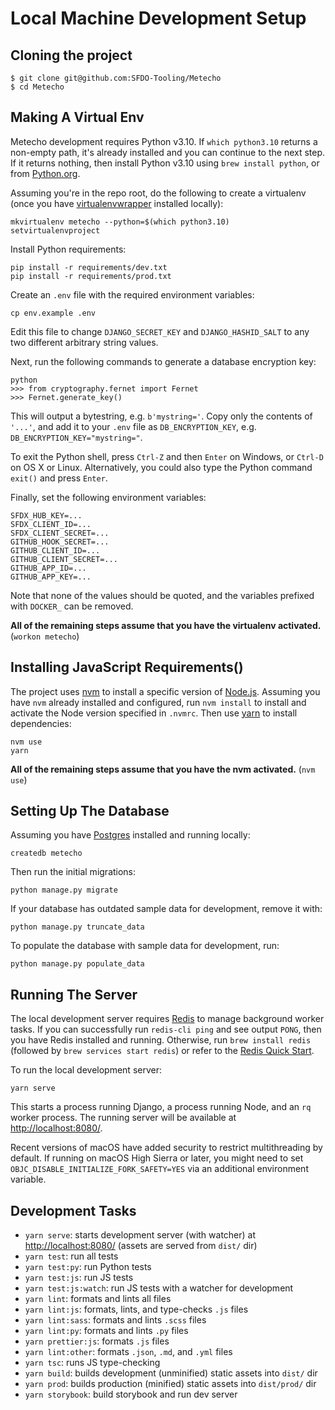 # Local Machine Development Setup

## Cloning the project

    $ git clone git@github.com:SFDO-Tooling/Metecho
    $ cd Metecho

## Making A Virtual Env

Metecho development requires Python v3.10. If `which python3.10` returns a
non-empty path, it's already installed and you can continue to the next step. If
it returns nothing, then install Python v3.10 using `brew install python`, or
from [Python.org](https://www.python.org/downloads/).

Assuming you're in the repo root, do the following to create a virtualenv (once
you have
[virtualenvwrapper](https://virtualenvwrapper.readthedocs.io/en/latest/)
installed locally):

    mkvirtualenv metecho --python=$(which python3.10)
    setvirtualenvproject

Install Python requirements:

    pip install -r requirements/dev.txt
    pip install -r requirements/prod.txt

Create an `.env` file with the required environment variables:

    cp env.example .env

Edit this file to change `DJANGO_SECRET_KEY` and `DJANGO_HASHID_SALT` to any two
different arbitrary string values.

Next, run the following commands to generate a database encryption key:

    python
    >>> from cryptography.fernet import Fernet
    >>> Fernet.generate_key()

This will output a bytestring, e.g. `b'mystring='`. Copy only the contents of
`'...'`, and add it to your `.env` file as `DB_ENCRYPTION_KEY`, e.g.
`DB_ENCRYPTION_KEY="mystring="`.

To exit the Python shell, press `Ctrl-Z` and then `Enter` on Windows, or
`Ctrl-D` on OS X or Linux. Alternatively, you could also type the Python command
`exit()` and press `Enter`.

Finally, set the following environment variables:

    SFDX_HUB_KEY=...
    SFDX_CLIENT_ID=...
    SFDX_CLIENT_SECRET=...
    GITHUB_HOOK_SECRET=...
    GITHUB_CLIENT_ID=...
    GITHUB_CLIENT_SECRET=...
    GITHUB_APP_ID=...
    GITHUB_APP_KEY=...

Note that none of the values should be quoted, and the variables prefixed with
`DOCKER_` can be removed.

**All of the remaining steps assume that you have the virtualenv activated.**
(`workon metecho`)

## Installing JavaScript Requirements()

The project uses [nvm](https://github.com/nvm-sh/nvm) to install a specific
version of [Node.js](http://nodejs.org). Assuming you have `nvm` already
installed and configured, run `nvm install` to install and activate the Node
version specified in `.nvmrc`. Then use [yarn](https://yarnpkg.com/) to install
dependencies:

    nvm use
    yarn

**All of the remaining steps assume that you have the nvm activated.**
(`nvm use`)

## Setting Up The Database

Assuming you have [Postgres](https://www.postgresql.org/download/) installed and
running locally:

    createdb metecho

Then run the initial migrations:

    python manage.py migrate

If your database has outdated sample data for development, remove it with:

    python manage.py truncate_data

To populate the database with sample data for development, run:

    python manage.py populate_data

## Running The Server

The local development server requires [Redis](https://redis.io/) to manage
background worker tasks. If you can successfully run `redis-cli ping` and see
output `PONG`, then you have Redis installed and running. Otherwise, run
`brew install redis` (followed by `brew services start redis`) or refer to the
[Redis Quick Start](https://redis.io/topics/quickstart).

To run the local development server:

    yarn serve

This starts a process running Django, a process running Node, and an `rq` worker
process. The running server will be available at <http://localhost:8080/>.

Recent versions of macOS have added security to restrict multithreading by
default. If running on macOS High Sierra or later, you might need to set
`OBJC_DISABLE_INITIALIZE_FORK_SAFETY=YES` via an additional environment
variable.

## Development Tasks

- `yarn serve`: starts development server (with watcher) at
  <http://localhost:8080/> (assets are served from `dist/` dir)
- `yarn test`: run all tests
- `yarn test:py`: run Python tests
- `yarn test:js`: run JS tests
- `yarn test:js:watch`: run JS tests with a watcher for development
- `yarn lint`: formats and lints all files
- `yarn lint:js`: formats, lints, and type-checks `.js` files
- `yarn lint:sass`: formats and lints `.scss` files
- `yarn lint:py`: formats and lints `.py` files
- `yarn prettier:js`: formats `.js` files
- `yarn lint:other`: formats `.json`, `.md`, and `.yml` files
- `yarn tsc`: runs JS type-checking
- `yarn build`: builds development (unminified) static assets into `dist/` dir
- `yarn prod`: builds production (minified) static assets into `dist/prod/` dir
- `yarn storybook`: build storybook and run dev server
